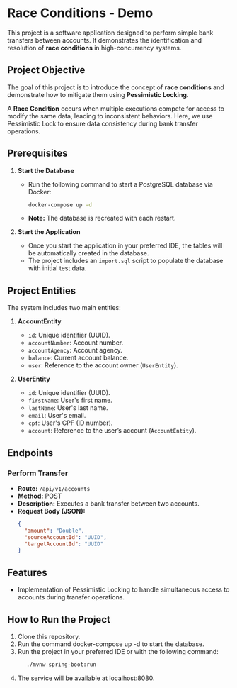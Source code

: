 # Race Conditions - Demo

This project is a software application designed to perform simple bank transfers between accounts. It demonstrates the identification and resolution of **race conditions** in high-concurrency systems.

## Project Objective

The goal of this project is to introduce the concept of **race conditions** and demonstrate how to mitigate them using **Pessimistic Locking**.

A **Race Condition** occurs when multiple executions compete for access to modify the same data, leading to inconsistent behaviors. Here, we use Pessimistic Lock to ensure data consistency during bank transfer operations.

## Prerequisites

1. **Start the Database**
   - Run the following command to start a PostgreSQL database via Docker:
     ```bash
     docker-compose up -d
     ```
   - **Note:** The database is recreated with each restart.

2. **Start the Application**
   - Once you start the application in your preferred IDE, the tables will be automatically created in the database.
   - The project includes an `import.sql` script to populate the database with initial test data.

## Project Entities

The system includes two main entities:

1. **AccountEntity**
   - `id`: Unique identifier (UUID).
   - `accountNumber`: Account number.
   - `accountAgency`: Account agency.
   - `balance`: Current account balance.
   - `user`: Reference to the account owner (`UserEntity`).

2. **UserEntity**
   - `id`: Unique identifier (UUID).
   - `firstName`: User's first name.
   - `lastName`: User's last name.
   - `email`: User's email.
   - `cpf`: User's CPF (ID number).
   - `account`: Reference to the user’s account (`AccountEntity`).

## Endpoints

### Perform Transfer

- **Route:** `/api/v1/accounts`
- **Method:** POST
- **Description:** Executes a bank transfer between two accounts.
- **Request Body (JSON):**
  ```json
  {
    "amount": "Double",
    "sourceAccountId": "UUID",
    "targetAccountId": "UUID"
  }

## Features

- Implementation of Pessimistic Locking to handle simultaneous access to accounts during transfer operations.

## How to Run the Project

1. Clone this repository.
2. Run the command docker-compose up -d to start the database.
3. Run the project in your preferred IDE or with the following command:
```bash
      ./mvnw spring-boot:run
```
4. The service will be available at localhost:8080.


